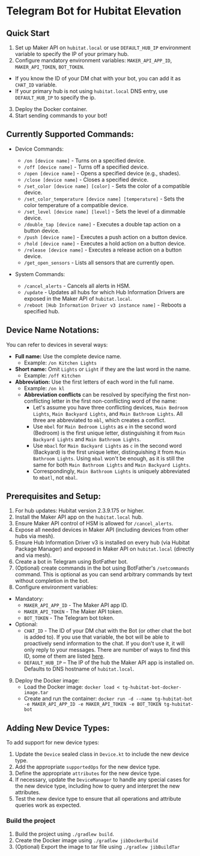 # Telegram Bot for Hubitat Elevation

## Quick Start
1. Set up Maker API on `hubitat.local` or use `DEFAULT_HUB_IP` environment variable to specify the IP of your primary hub.
2. Configure mandatory environment variables: `MAKER_API_APP_ID`, `MAKER_API_TOKEN`, `BOT_TOKEN`.
  * If you know the ID of your DM chat with your bot, you can add it as `CHAT_ID` variable.
  * If your primary hub is not using `hubitat.local` DNS entry, use `DEFAULT_HUB_IP` to specify the ip.
3. Deploy the Docker container.
4. Start sending commands to your bot!

## Currently Supported Commands:
* Device Commands:
  * `/on [device name]` - Turns on a specified device.
  * `/off [device name]` - Turns off a specified device.
  * `/open [device name]` - Opens a specified device (e.g., shades).
  * `/close [device name]` - Closes a specified device.
  * `/set_color [device name] [color]` - Sets the color of a compatible device.
  * `/set_color_temperature [device name] [temperature]` - Sets the color temperature of a compatible device.
  * `/set_level [device name] [level]` - Sets the level of a dimmable device.
  * `/double_tap [device name]` - Executes a double tap action on a button device.
  * `/push [device name]` - Executes a push action on a button device.
  * `/hold [device name]` - Executes a hold action on a button device.
  * `/release [device name]` - Executes a release action on a button device.
  * `/get_open_sensors` - Lists all sensors that are currently open.

* System Commands:
  * `/cancel_alerts` - Cancels all alerts in HSM.
  * `/update` - Updates all hubs for which Hub Information Drivers are exposed in the Maker API of `hubitat.local`.
  * `/reboot [Hub Information Driver v3 instance name]` - Reboots a specified hub.


## Device Name Notations:
You can refer to devices in several ways:
* **Full name:** Use the complete device name.
  - Example: `/on Kitchen Lights`
* **Short name:** Omit `Lights` or `Light` if they are the last word in the name.
  - Example: `/off Kitchen`
* **Abbreviation:** Use the first letters of each word in the full name.
  - Example: `/on kl`
  - **Abbreviation conflicts** can be resolved by specifying the first non-conflicting letter in the first non-conflicting word of the name:
    * Let's assume you have three conflicting devices, `Main Bedroom Lights`, `Main Backyard Lights`, and `Main Bathroom Lights`. All three are abbreviated to `mbl`, which creates a conflict.
    * Use `mbel` for `Main Bedroom Lights` as `e` in the second word (Bedroom) is the first unique letter, distinguishing it from `Main Backyard Lights` and `Main Bathroom Lights`.
    * Use `mbacl` for `Main Backyard Lights` as `c` in the second word (Backyard) is the first unique letter, distinguishing it from `Main Bathroom Lights`. Using `mbal` won't be enough, as it is still the same for both `Main Bathroom Lights` and `Main Backyard Lights`.
    * Correspondingly, `Main Bathroom Lights` is uniquely abbreviated to `mbatl`, not `mbal`.

## Prerequisites and Setup:
1. For hub updates: Hubitat version 2.3.9.175 or higher.
2. Install the Maker API app on the `hubitat.local` hub.
3. Ensure Maker API control of HSM is allowed for `/cancel_alerts`.
4. Expose all needed devices in Maker API (including devices from other hubs via mesh).
5. Ensure Hub Information Driver v3 is installed on every hub (via Hubitat Package Manager) and exposed in Maker API on `hubitat.local` (directly and via mesh).
6. Create a bot in Telegram using BotFather bot.
7. (Optional) create commands in the bot using BotFather's `/setcommands` command. This is optional as you can send arbitrary commands by text without completion in the bot. 
8. Configure environment variables:
  * Mandatory:
    * `MAKER_API_APP_ID` - The Maker API app ID.
    * `MAKER_API_TOKEN` - The Maker API token.
    * `BOT_TOKEN` - The Telegram bot token.
  * Optional:
    * `CHAT_ID` - The ID of your DM chat with the Bot (or other chat the bot is added to).
      If you use that variable, the bot will be able to proactively send information to the chat. If you don't use it, it will only reply to your messages.
      There are number of ways to find this ID, some of them are listed [here](https://stackoverflow.com/questions/32423837/telegram-bot-how-to-get-a-group-chat-id).
    * `DEFAULT_HUB_IP` – The IP of the hub the Maker API app is installed on. Defaults to DNS hostname of `hubitat.local`.
9. Deploy the Docker image:
   - Load the Docker image: `docker load < tg-hubitat-bot-docker-image.tar`
   - Create and run the container: `docker run -d --name tg-hubitat-bot -e MAKER_API_APP_ID -e MAKER_API_TOKEN -e BOT_TOKEN tg-hubitat-bot`

## Adding New Device Types:
To add support for new device types:
1. Update the `Device` sealed class in `Device.kt` to include the new device type.
2. Add the appropriate `supportedOps` for the new device type.
3. Define the appropriate `attributes` for the new device type.
4. If necessary, update the `DeviceManager` to handle any special cases for the new device type, including how to query and interpret the new attributes.
5. Test the new device type to ensure that all operations and attribute queries work as expected.

### Build the project
1. Build the project using `./gradlew build`.
2. Create the Docker image using `./gradlew jibDockerBuild`
3. (Optional) Export the image to tar file using `./gradlew jibBuildTar`

